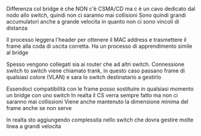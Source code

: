 Differenza col bridge è che NON c'è CSMA/CD ma c è un cavo dedicato dal nodo allo switch, quindi non ci saranno mai collisioni
Sono quindi grandi accumulatori anche a grande velocita in quanto non ci sono vincoli di distanza

Il processo leggera l'header per ottenere il MAC address e trasmettere il frame alla coda di uscita corretta.
Ha un processo di apprendimento simile al bridge

Spesso vengono collegati sia ai router che ad altri switch.
Connessione switch to switch viene chiamato trank, in questo caso passano frame di qualsiasi colore (VLAN) e sara lo switch destinatario a gestirlo

Essendoci compatibilità con le frame posso sostituire in qualsiasi momento un bridge con uno switch
In realta il CS verra sempre fatto ma non ci saranno mai collissioni
Viene anche mantenuto la dimensione minima del frame anche se non serve

In realta sto aggiungendo complessita nello switch che dovra gestire molte linea a grandi velocita
